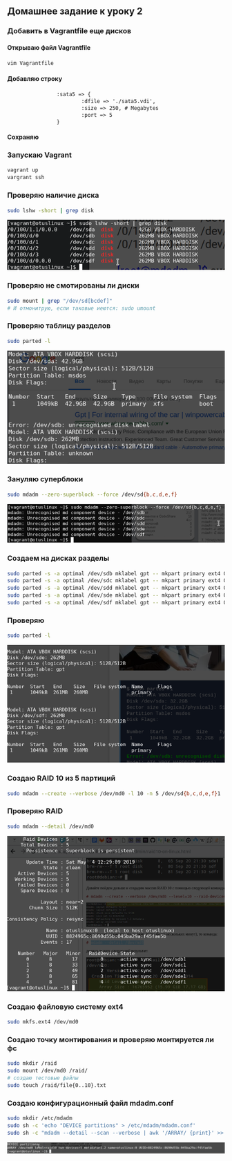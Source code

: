 ## Домашнее задание к уроку 2

### Добавить в Vagrantfile еще дисков

#### Открываю файл Vagrantfile

```bash
vim Vagrantfile
```

#### Добавляю строку

```
                :sata5 => {
                        :dfile => './sata5.vdi',
                        :size => 250, # Megabytes
                        :port => 5
                }
```

#### Сохраняю

###  Запускаю Vagrant

```bash
vagrant up
vargrant ssh
```

### Проверяю наличие диска

```bash
sudo lshw -short | grep disk
```

![](images/lesson2/Screenshot_20190504_134136.png)

### Проверяю не смотированы ли диски

```bash
sudo mount | grep "/dev/sd[bcdef]"
# И отмонитрую, если таковые иеются: sudo umount 
```

### Проверяю таблицу разделов

```bash
sudo parted -l
```

![](images/lesson2/Screenshot_20190504_143435.png)

### Зануляю суперблоки

```bash
sudo mdadm --zero-superblock --force /dev/sd{b,c,d,e,f}
```

![](images/lesson2/Screenshot_20190504_135510.png)

### Создаем на дисках разделы

```bash
sudo parted -s -a optimal /dev/sdb mklabel gpt -- mkpart primary ext4 0% 100%
sudo parted -s -a optimal /dev/sdc mklabel gpt -- mkpart primary ext4 0% 100%
sudo parted -s -a optimal /dev/sdd mklabel gpt -- mkpart primary ext4 0% 100%
sudo parted -s -a optimal /dev/sde mklabel gpt -- mkpart primary ext4 0% 100%
sudo parted -s -a optimal /dev/sdf mklabel gpt -- mkpart primary ext4 0% 100%
```

### Проверяю

```bash
sudo parted -l
```

![](images/lesson2/Screenshot_20190504_152343.png)

### Создаю RAID 10 из 5 партиций

```bash
sudo mdadm --create --verbose /dev/md0 -l 10 -n 5 /dev/sd{b,c,d,e,f}1
```

### Проверяю RAID

```bash
sudo mdadm --detail /dev/md0
```

![](images/lesson2/Screenshot_20190504_153044.png)

### Создаю файловую систему ext4

```bash
sudo mkfs.ext4 /dev/md0
```

### Создаю точку монтирования и проверяю монтируется ли фс

```bash
sudo mkdir /raid
sudo mount /dev/md0 /raid/
# создаю тестовые файлы
sudo touch /raid/file{0..10}.txt
```

### Создаю конфигурационный файл mdadm.conf

```bash
sudo mkdir /etc/mdadm
sudo sh -c 'echo "DEVICE partitions" > /etc/mdadm/mdadm.conf'
sudo sh -c "mdadm --detail --scan --verbose | awk '/ARRAY/ {print}' >> /etc/mdadm/mdadm.conf"
```

![](images/lesson2/Screenshot_20190504_193719.png)



